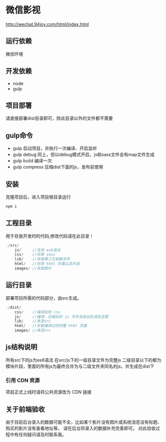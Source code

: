 # 微信影视

http://wechat.94joy.com/html/index.html
  
  
## 运行依赖
微信环境

## 开发依赖
- node
- gulp

## 项目部署
请直接部署dist目录即可，除此目录以外的文件都不需要

## gulp命令
- gulp 启动项目，并执行一次编译、开启监听
- gulp debug 同上，但以debug模式开启，js和sass文件会有map文件生成
- gulp build 编译一次
- gulp compress 压缩dist下面的js，发布前使用

  
  
## 安装
克隆项目后，进入项目根目录运行
```javascript
npm i
```
  
## 工程目录
用于存放开发时的代码,修改代码请在此目录！
```javascript
./src/
    js/     //支持 es6语法
    css/    //存放 sass
    lib/    //存放第三方依赖文件
    html/   //存放 html 页面以及片段
    images/ //存放图片
```
  
  
## 运行目录
部署项目所需的代码部分，由src生成。
```javascript
./dist/
    css/    //编译后的 css
    js/     //编译、压缩后的 js 文件会自动生成在这里
    lib/    //来至src
    html/   //存放编译过的完整 html 页面
    images/ //来至src
```

## js结构说明
所有src下的js为es6语法
在src/js下的一级目录文件为完整js
二级目录以下的都为模块片段，里面的所有js为最终合并为与二级文件夹同名的js，并生成在dist下
  

### 引用 CDN 资源
项目正式上线时请将公共资源改为 CDN 链接

## 关于前端验收
由于目前后台录入的数据可能不全，比如某个影片没有图片或系统消息没有标题、购买的影片没有查看地址等，
请在后台将录入的数据补充完善即可。
对此验收过程中有任何疑问请及时联系我。

